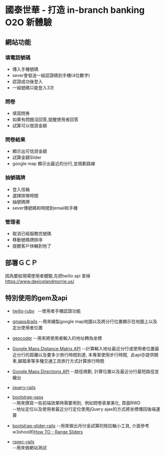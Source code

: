 # 國泰世華 - 打造 in-branch banking O2O 新體驗

## 網站功能

### 填電話號碼
- 傳入手機號碼
- sever會發送一組認證碼到手機(4位數字)
- 認證成功後登入
- 一組號碼只能登入3次

### 問卷
- 填寫問券
- 如果有問題沒回答,提醒使用者回答
- 試算可以借貸金額


### 問卷結果
- 顯示出可信貸金額
- 試算金額Slider
- google map 顯示出最近的分行,並規劃路線

### 抽號碼牌
- 登入信箱
- 選擇排隊時間
- 抽號碼牌
- sever傳號碼和時間到email和手機

### 管理者
- 取消已經服務完號碼
- 移動號碼牌排序
- 提醒客戶快輪到他了


##  部署ＧＣＰ
因為要給現場使用者體驗,先把twilio api 拿掉
https://www.dexicelandmorrie.us/


## 特別使用的gem及api        

* [twilio-ruby](https://github.com/twilio/twilio-ruby)  
--使用者手機認證功能 

* [gmaps4rails](https://github.com/apneadiving/Google-Maps-for-Rails)
--用來繪製google map地圖以及將分行位置顯示在地圖上以及定出使用者位置

* [geocoder](https://github.com/alexreisner/geocoder)
--用來將使用者輸入的地址轉為坐標

* [Google Maps Distance Matrix API](https://developers.google.com/maps/documentation/distance-matrix/intro?hl=zh-tw)
--計算輸入地址最近分行或使用者位置最近分行的距離以及要多少旅行時間到達, 本專案使用步行時間,  此api亦提供開車,腳踏車等多種交通工具旅行方式計算旅行時間

* [Google Maps Directions API](https://developers.google.com/maps/documentation/directions/start?hl=zh-tw)
--路徑規劃, 計算位置以及最近分行最短路徑並繪出

* [jquery-rails](https://github.com/rails/jquery-rails)  
* [bootstrap-sass](https://github.com/twbs/bootstrap-sass)  
--用來撰寫一些前端效果時需要用到,  例如問卷表單美化, 頁面RWD  
--地址定位以及使用者最近分行定位使用jQuery ajax的方式將坐標傳回後端運算

* [bootstrap-slider-rails](https://github.com/stationkeeping/bootstrap-slider-rails)
--用來做出月付金試算的拖拉軸小工具, 介面參考w3shool的[How TO - Range Sliders](https://www.w3schools.com/howto/howto_js_rangeslider.asp)

* [rspec-rails](https://github.com/rspec/rspec-rails)  
--用來做網站測試
 
